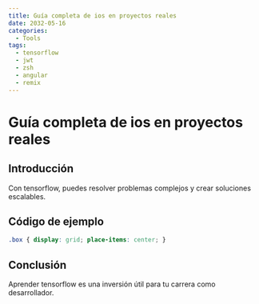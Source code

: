 ```yaml
---
title: Guía completa de ios en proyectos reales
date: 2032-05-16
categories:
  - Tools
tags:
  - tensorflow
  - jwt
  - zsh
  - angular
  - remix
---
```


# Guía completa de ios en proyectos reales

## Introducción

Con tensorflow, puedes resolver problemas complejos y crear soluciones escalables.

## Código de ejemplo

```css
.box { display: grid; place-items: center; }
```

## Conclusión

Aprender tensorflow es una inversión útil para tu carrera como desarrollador.
